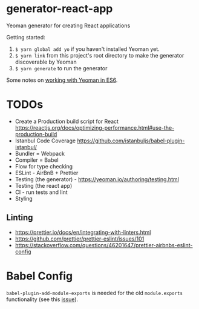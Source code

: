 # generator-react-app
Yeoman generator for creating React applications

Getting started:
1. `$ yarn global add yo` if you haven't installed Yeoman yet.
2. `$ yarn link` from this project's root directory to make the generator discoverable by Yeoman
3. `$ yarn generate` to run the generator

Some notes on [working with Yeoman in ES6](http://mammal.io/articles/yeoman-generators-es6/).

# TODOs
- Create a Production build script for React https://reactjs.org/docs/optimizing-performance.html#use-the-production-build
- Istanbul Code Coverage https://github.com/istanbuljs/babel-plugin-istanbul/
- Bundler = Webpack
- Compiler = Babel
- Flow for type checking
- ESLint - AirBnB + Prettier
- Testing (the generator) - https://yeoman.io/authoring/testing.html
- Testing (the react app)
- CI - run tests and lint
- Styling

## Linting
- https://prettier.io/docs/en/integrating-with-linters.html
- https://github.com/prettier/prettier-eslint/issues/101
- https://stackoverflow.com/questions/46201647/prettier-airbnbs-eslint-config

# Babel Config
`babel-plugin-add-module-exports` is needed for the old `module.exports` functionality (see this [issue](https://github.com/yeoman/yo/issues/391)).
